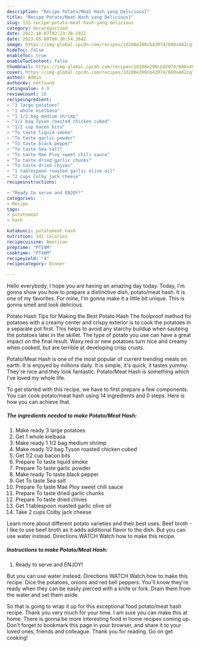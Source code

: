 ```yaml
---
description: "Recipe Potato/Meat Hash yang Delicious}"
title: "Recipe Potato/Meat Hash yang Delicious}"
slug: 132-recipe-potato-meat-hash-yang-delicious
category: Uncategorized
date: 2022-10-07T02:23:38.192Z
date: 2023-05-08T08:30:54.364Z
image: https://img-global.cpcdn.com/recipes/1d208e290cb42074/680x482cq70/potatomeat-hash-recipe-main-photo.jpg
hideToc: false
enableToc: true
enableTocContent: false
thumbnail: https://img-global.cpcdn.com/recipes/1d208e290cb42074/680x482cq70/potatomeat-hash-recipe-main-photo.jpg
cover: https://img-global.cpcdn.com/recipes/1d208e290cb42074/680x482cq70/potatomeat-hash-recipe-main-photo.jpg
author: Admin
authorAv: notfound
ratingvalue: 4.9
reviewcount: 18
recipeingredient:
- "3 large potatoes"
- "1 whole kielbasa"
- "1 1/2 bag medium shrimp"
- "1/2 bag Tyson roasted chicken cubed"
- "1/2 cup bacon bits"
- "To taste liquid smoke"
- "To taste garlic powder"
- "To taste black pepper"
- "To taste Sea salt"
- "To taste Mae Ploy sweet chili sauce"
- "To taste dried garlic chunks"
- "To taste dried chives"
- "1 tablespoon roasted garlic olive oil"
- "2 cups Colby jack cheese"
recipeinstructions:

- "Ready to serve and ENJOY!"
categories:
- Recipe
tags:
- potatomeat
- hash

katakunci: potatomeat hash 
nutrition: 141 calories
recipecuisine: American
preptime: "PT19M"
cooktime: "PT48M"
recipeyield: "4"
recipecategory: Dinner

---
```



Hello everybody, I hope you are having an amazing day today. Today, I'm gonna show you how to prepare a distinctive dish, potato/meat hash. It is one of my favorites. For mine, I'm gonna make it a little bit unique. This is gonna smell and look delicious.

Potato Hash Tips for Making the Best Potato Hash The foolproof method for potatoes with a creamy center and crispy exterior is to cook the potatoes in a separate pot first. This helps to avoid any starchy buildup when sautéing the potatoes later in the skillet. The type of potato you use can have a great impact on the final result. Waxy red or new potatoes turn nice and creamy when cooked, but are terrible at developing crisp crusts.

Potato/Meat Hash is one of the most popular of current trending meals on earth. It is enjoyed by millions daily. It is simple, it's quick, it tastes yummy. They're nice and they look fantastic. Potato/Meat Hash is something which I've loved my whole life.


To get started with this recipe, we have to first prepare a few components. You can cook potato/meat hash using 14 ingredients and 0 steps. Here is how you can achieve that.

<!--inarticleads1-->

##### The ingredients needed to make Potato/Meat Hash:

1. Make ready 3 large potatoes
1. Get 1 whole kielbasa
1. Make ready 1 1/2 bag medium shrimp
1. Make ready 1/2 bag Tyson roasted chicken cubed
1. Get 1/2 cup bacon bits
1. Prepare To taste liquid smoke
1. Prepare To taste garlic powder
1. Make ready To taste black pepper
1. Get To taste Sea salt
1. Prepare To taste Mae Ploy sweet chili sauce
1. Prepare To taste dried garlic chunks
1. Prepare To taste dried chives
1. Get 1 tablespoon roasted garlic olive oil
1. Take 2 cups Colby jack cheese


Learn more about different potato varieties and their best uses. Beef broth - I like to use beef broth as it adds additional flavor to the dish. But you can use water instead. Directions WATCH Watch how to make this recipe. 

<!--inarticleads2-->

##### Instructions to make Potato/Meat Hash:


1. Ready to serve and ENJOY!

But you can use water instead. Directions WATCH Watch how to make this recipe. Dice the potatoes, onions and red bell peppers. You&#39;ll know they&#39;re ready when they can be easily pierced with a knife or fork. Drain them from the water and set them aside. 

So that is going to wrap it up for this exceptional food potato/meat hash recipe. Thank you very much for your time. I am sure you can make this at home. There is gonna be more interesting food in home recipes coming up. Don't forget to bookmark this page in your browser, and share it to your loved ones, friends and colleague. Thank you for reading. Go on get cooking!
